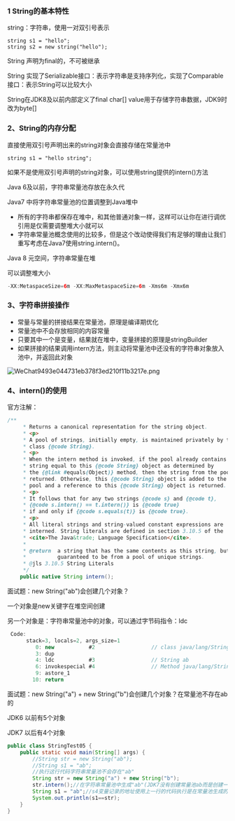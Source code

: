 ### 1	String的基本特性

string：字符串，使用一对双引号表示

```
string s1 = "hello";
string s2 = new string("hello");
```

String 声明为final的，不可被继承

String 实现了Serializable接口：表示字符串是支持序列化，实现了Comparable接口：表示String可以比较大小

String在JDK8及以前内部定义了final char[] value用于存储字符串数据，JDK9时改为byte[]

### 2、String的内存分配

直接使用双引号声明出来的string对象会直接存储在常量池中

```
string s1 = "hello string";
```

如果不是使用双引号声明的string对象，可以使用string提供的intern()方法

Java 6及以前，字符串常量池存放在永久代

Java7 中将字符串常量池的位置调整到Java堆中

* 所有的字符串都保存在堆中，和其他普通对象一样，这样可以让你在进行调优引用是仅需要调整堆大小就可以
* 字符串常量池概念使用的比较多，但是这个改动使得我们有足够的理由让我们重写考虑在Java7使用string.intern()。

Java 8 元空间，字符串常量在堆

可以调整堆大小

```java
-XX:MetaspaceSize=6m -XX:MaxMetaspaceSize=6m -Xms6m -Xmx6m
```

### 3、字符串拼接操作

* 常量与常量的拼接结果在常量池，原理是编译期优化
* 常量池中不会存放相同的内容常量
* 只要其中一个是变量，结果就在堆中，变量拼接的原理是stringBuilder
* 如果拼接的结果调用intern方法，则主动将常量池中还没有的字符串对象放入池中，并返回此对象

![WeChat9493e044731eb378f3ed210f11b3217e.png](http://ww1.sinaimg.cn/large/006FuVcvgy1gtmg5xb9e1j32q612ktse.jpg)



### 4、intern()的使用

官方注解：

```java
/**
     * Returns a canonical representation for the string object.
     * <p>
     * A pool of strings, initially empty, is maintained privately by the
     * class {@code String}.
     * <p>
     * When the intern method is invoked, if the pool already contains a
     * string equal to this {@code String} object as determined by
     * the {@link #equals(Object)} method, then the string from the pool is
     * returned. Otherwise, this {@code String} object is added to the
     * pool and a reference to this {@code String} object is returned.
     * <p>
     * It follows that for any two strings {@code s} and {@code t},
     * {@code s.intern() == t.intern()} is {@code true}
     * if and only if {@code s.equals(t)} is {@code true}.
     * <p>
     * All literal strings and string-valued constant expressions are
     * interned. String literals are defined in section 3.10.5 of the
     * <cite>The Java&trade; Language Specification</cite>.
     *
     * @return  a string that has the same contents as this string, but is
     *          guaranteed to be from a pool of unique strings.
     * @jls 3.10.5 String Literals
     */
    public native String intern();
```

面试题：new String("ab")会创建几个对象？

一个对象是new关键字在堆空间创建

另一个对象是：字符串常量池中的对象，可以通过字节码指令：ldc

```java
 Code:
      stack=3, locals=2, args_size=1
         0: new           #2                  // class java/lang/String       //new在堆中
         3: dup
         4: ldc           #3                  // String ab                    //ab在常量池中
         6: invokespecial #4                  // Method java/lang/String."<init>":(Ljava/lang/String;)V   //构造器初始化
         9: astore_1                                                          //得到对象赋给str，放入局部变量表
        10: return

```

面试题：new String("a") + new String("b")会创建几个对象？在常量池不存在ab的

JDK6 以前有5个对象

JDK7 以后有4个对象

```java
public class StringTest05 {
    public static void main(String[] args) {
        //String str = new String("ab");
        //String s1 = "ab";
        //执行这行代码字符串常量池不会存在"ab"
        String str = new String("a") + new String("b");
        str.intern();//在字符串常量池中生成"ab"(JDK7没有创建常量池ab而是创建一个指向堆空间对象，JDK6创建了一个对象ab)
        String s1 = "ab";//s4变量记录的地址使用上一行的代码执行是在常量池生成的"ab"
        System.out.println(s1==str);
    }
}

```

